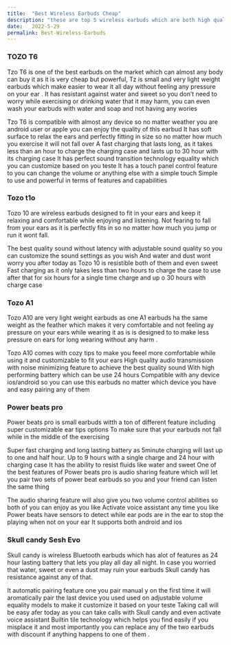 ```yaml
---
title:  "Best Wireless Earbuds Cheap"
description: "these are top 5 wireless earbuds which are both high quality and cheap"
date:   2022-5-29
permalink: Best-Wireless-Earbuds
---
```













### TOZO T6

Tzo T6 is one of the best earbuds on the market which can almost any body can buy it as it is very cheap but powerful,
Tz is small and very light weight earbuds which make easier to wear it all day without feeling any pressure on your ear . 
It has resistant against water and sweet so you don’t need to worry while exercising or drinking water that it may harm, you can even wash your earbuds with water and soap and not having any wories

Tzo T6 is compatible with almost any device so no matter weather you are android user or apple you can enjoy the quality of this earbud 
It has soft surface to relax the ears and perfectly fitting in size so no matter how much you exercise it will not fall over
A fast charging that lasts long, as it takes less than an hour to charge the charging case and lasts up to 30 hour with its charging case 
It has perfect sound transition technology equality which you can customize based on you teste 
It has a touch panel control feature to you can change the volume or anything else with a simple touch
Simple to use and powerful in terms of features and capabilities



### Tozo t1o


Tozo 10 are wireless earbuds designed to fit in your ears and keep it relaxing and comfortable while enjoying and listening. Not fearing to fall from your ears as it is perfectly fits in so no matter how much you jump or run it wont fall.

The best quality sound without latency with adjustable sound quality so you can customize the sound settings as you wish
And water and dust wont worry you after today as Tozo 10 is resistible both of them and even sweet 
Fast charging as it only takes less than two hours to charge the case to use after that for six hours for a single time charge and up o 30 hours with charge case





### Tozo A1

Tozo A10 are very light weight earbuds as one A1 earbuds ha the same weight as the feather which makes it very comfortable and not feeling ay pressure on your ears while wearing it as is is designed to to make less pressure on ears for long wearing without any harm .

Tozo A10 comes with cozy tips to make you feeel more comfortable while using it and customizable to fit your ears
High quality audio transmission with noise minimizing feature to achieve the best quality sound
With high performing battery which can be use 24 hours 
Compatible with any device ios/android so you can use this earbuds no matter which device you have and easy pairing any of them











### Power beats pro

Power beats pro is small earbuds witth a ton of different feature including super customizable ear tips options To make sure that your earbuds not fall while in the middle of the exercising

Super fast charging and long lasting battery as 5minute charging will last up to one and half hour. Up to 9 hours with a single charge and 24 hour with charging case
It has the ability to resist fluids like water and sweet
One of the best features of Power beats pro is audio sharing feature which will let you pair two sets of power beat earbuds so you and your friend can listen the same thing

The audio sharing feature will also give you two volume control abilities so both of you can enjoy as you like
Activate voice assistant any time you like
Power beats have sensors to detect while ear pods are in the ear to stop the playing when not on your ear 
It supports both android and ios




### Skull candy Sesh Evo

Skull candy is wireless Bluetooth earbuds which has alot of features as 24 hour lasting battery that lets you play all day all night. In case you worried that water, sweet or even a dust may ruin your earbuds Skull candy has resistance against any of that.

It automatic pairing feature one you pair manual y on the first time it will aromatically pair the last device you used used on
adjustable volume equality models to make it customize it based on your teste 
Taking call will be easy afer today as you can take calls with Skull candy and even activate voice assistant
Builtin tile technology which helps you find easily if you misplace it and most importantly you can replace any of the two earbuds with discount if anything happens to one of them .
























































